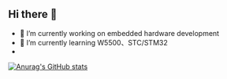 ## Hi there 👋

- 🔭 I’m currently working on embedded hardware development
- 🌱 I’m currently learning W5500、STC/STM32
- 
[![Anurag's GitHub stats](https://github-readme-stats.vercel.app/api?username=Dianne722)](https://github.com/anuraghazra/github-readme-stats)
<!--
**Dianne722/Dianne722** is a ✨ _special_ ✨ repository because its `README.md` (this file) appears on your GitHub profile.

Here are some ideas to get you started:

- 🔭 I’m currently working on ...
- 🌱 I’m currently learning ...
- 👯 I’m looking to collaborate on ...
- 🤔 I’m looking for help with ...
- 💬 Ask me about ...
- 📫 How to reach me: ...
- 😄 Pronouns: ...
- ⚡ Fun fact: ...
-->
